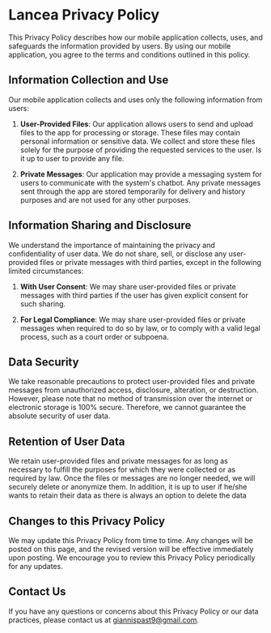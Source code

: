 
# Lancea Privacy Policy


This Privacy Policy describes how our mobile application collects, uses, and safeguards the information provided by users. By using our mobile application, you agree to the terms and conditions outlined in this policy.

## Information Collection and Use

Our mobile application collects and uses only the following information from users:

1. **User-Provided Files**: Our application allows users to send and upload files to the app for processing or storage. These files may contain personal information or sensitive data. We collect and store these files solely for the purpose of providing the requested services to the user. Is it up to user to provide any file.

2. **Private Messages**: Our application may provide a messaging system for users to communicate with the system's chatbot. Any private messages sent through the app are stored temporarily for delivery and history purposes and are not used for any other purposes.

## Information Sharing and Disclosure

We understand the importance of maintaining the privacy and confidentiality of user data. We do not share, sell, or disclose any user-provided files or private messages with third parties, except in the following limited circumstances:

1. **With User Consent**: We may share user-provided files or private messages with third parties if the user has given explicit consent for such sharing.

2. **For Legal Compliance**: We may share user-provided files or private messages when required to do so by law, or to comply with a valid legal process, such as a court order or subpoena.

## Data Security

We take reasonable precautions to protect user-provided files and private messages from unauthorized access, disclosure, alteration, or destruction. However, please note that no method of transmission over the internet or electronic storage is 100% secure. Therefore, we cannot guarantee the absolute security of user data.

## Retention of User Data

We retain user-provided files and private messages for as long as necessary to fulfill the purposes for which they were collected or as required by law. Once the files or messages are no longer needed, we will securely delete or anonymize them. In addition, it is up to user if he/she wants to retain their data as there is always an option to delete the data


## Changes to this Privacy Policy

We may update this Privacy Policy from time to time. Any changes will be posted on this page, and the revised version will be effective immediately upon posting. We encourage you to review this Privacy Policy periodically for any updates.

## Contact Us

If you have any questions or concerns about this Privacy Policy or our data practices, please contact us at giannispast9@gmail.com.

